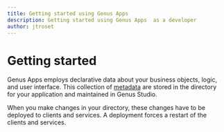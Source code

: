```yaml
---
title: Getting started using Genus Apps
description: Getting started using Genus Apps  as a developer
author: jtroset
---
```

# Getting started

Genus Apps employs declarative data about your business objects, logic, and user interface. This collection of [metadata](../../../terminology.md) are stored in the directory for your application and maintained in Genus Studio.

When you make changes in your directory, these changes have to be deployed to clients and services. A deployment forces a restart of the clients and services.
